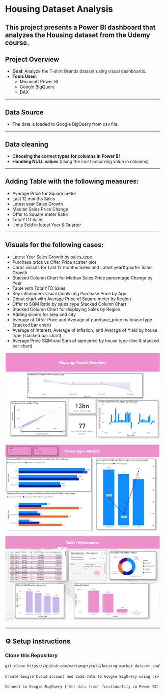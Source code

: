 # Housing Dataset Analysis

This project presents a Power BI dashboard that analyzes the Housing dataset from the Udemy course. 
---

## Project Overview

- **Goal**: Analyze the T-shirt Brands dataset using visual dashboards.
- **Tools Used**:
  - Microsoft Power BI 
  - Google BigQuery
  - DAX

---

## Data Source

- The data is loaded to Google BigQuery from csv file.

---

## Data cleaning

-  **Choosing the correct types for columns in Power BI**
-  **Handling NULL values** (using the most occurring value in columns)

---

## Adding Table with the following measures:

-  Average Price for Square meter
-  Last 12 months Sales
-  Latest year Sales Growth
-  Median Sales Price Change
-  Offer to Square meter Ratio
-  TotalYTD Sales
-  Units Sold in latest Year & Quarter


---

## Visuals for the following cases:

-  Latest Year Sales Growth by sales_type
-  Purchase price vs Offer Price scatter plot 
-  Cards visuals for Last 12 months Sales and Latest year&quarter Sales Growth
-  Stacked Column Chart for Median Sales Price percentage Change by Year
-  Table with TotalYTD Sales
-  Key influencers visual (analyzing Purchase Price by Age
-  Donut chart with Average Price of Square meter by Region
-  Offer to SQM Ratio by sales_type Stacked Column Chart
-  Stacked Column Chart for displaying Sales by Region
-  Adding slicers for area and city
  -  Average of Offer Price and Average of purchase_price by house type (stacked bar chart)
  -  Average of Interest, Average of Inflation, and Average of Yield by house type (stacked bar chart)
  -  Average Price SQM and Sum of sqm price by house type (line & stacked bar chart)


![House_Market_Overview](dashboard_images/House_Market_Overview.jpg "A screenshot showing the House_Market_Overview.") 

![House_type_analysis](dashboard_images/House_type_analysis.jpg "A screenshot showing the House_type_analysis.") 

![Sales_Performance](dashboard_images/Sales_Performance.jpg "A screenshot showing the Sales_Performance.") 

---


## ⚙️ Setup Instructions

### Clone this Repository
```bash
git clone https://github.com/marianaprytula/housing_market_dataset_analysis.git

Create Google Cloud account and Load data to Google BigQuery using csv file.

Connect to Google BigQuery ('Get data from' functionality in Power BI)
